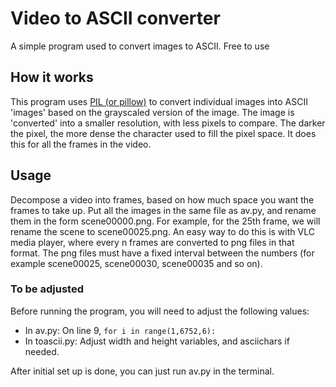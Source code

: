 # Video to ASCII converter

A simple program used to convert images to ASCII. Free to use

## How it works

This program uses [PIL (or pillow)](https://pypi.org/project/Pillow/) to convert individual images into ASCII 'images' based on the grayscaled version of
the image. The image is 'converted' into a smaller resolution, with less pixels to compare. The darker the pixel, the more dense the character used
to fill the pixel space. It does this for all the frames in the video.

## Usage

Decompose a video into frames, based on how much space you want the frames to take up. Put all the images in the same file as av.py, and rename them in the
form scene00000.png. For example, for the 25th frame, we will rename the scene to scene00025.png. An easy way to do this is with VLC media player, where every
n frames are converted to png files in that format. The png files must have a fixed interval between the numbers (for example scene00025, scene00030,
scene00035 and so on).

### To be adjusted

Before running the program, you will need to adjust the following values:
* In av.py: On line 9, `for i in range(1,6752,6):`
* In toascii.py: Adjust width and height variables, and asciichars if needed.

After initial set up is done, you can just run av.py in the terminal.
